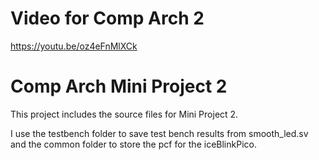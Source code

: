 # Video for Comp Arch 2

https://youtu.be/oz4eFnMlXCk

# Comp Arch Mini Project 2

This project includes the source files for Mini Project 2. 

I use the testbench folder to save test bench results from smooth_led.sv and the common folder to store the pcf for the iceBlinkPico. 


